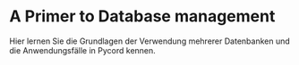 # A Primer to Database management
Hier lernen Sie die Grundlagen der Verwendung mehrerer Datenbanken und die Anwendungsfälle in Pycord kennen.